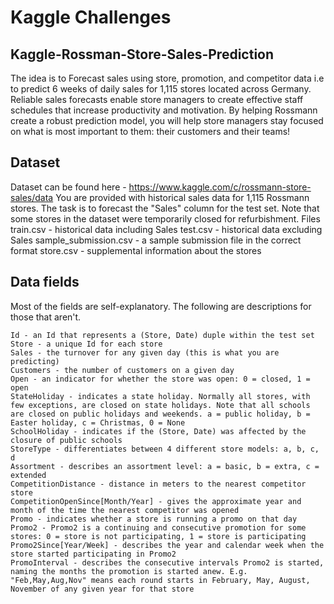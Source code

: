 # Kaggle Challenges
## Kaggle-Rossman-Store-Sales-Prediction
The idea is to Forecast sales using store, promotion, and competitor data i.e to predict 6 weeks of daily sales for 1,115 stores located across Germany. Reliable sales forecasts enable store managers to create effective staff schedules that increase productivity and motivation. By helping Rossmann create a robust prediction model, you will help store managers stay focused on what is most important to them: their customers and their teams!

## Dataset
Dataset can be found here - https://www.kaggle.com/c/rossmann-store-sales/data
You are provided with historical sales data for 1,115 Rossmann stores. The task is to forecast the "Sales" column for the test set. Note that some stores in the dataset were temporarily closed for refurbishment.
Files
    train.csv - historical data including Sales
    test.csv - historical data excluding Sales
    sample_submission.csv - a sample submission file in the correct format
    store.csv - supplemental information about the stores

## Data fields
Most of the fields are self-explanatory. The following are descriptions for those that aren't.

    Id - an Id that represents a (Store, Date) duple within the test set
    Store - a unique Id for each store
    Sales - the turnover for any given day (this is what you are predicting)
    Customers - the number of customers on a given day
    Open - an indicator for whether the store was open: 0 = closed, 1 = open
    StateHoliday - indicates a state holiday. Normally all stores, with few exceptions, are closed on state holidays. Note that all schools are closed on public holidays and weekends. a = public holiday, b = Easter holiday, c = Christmas, 0 = None
    SchoolHoliday - indicates if the (Store, Date) was affected by the closure of public schools
    StoreType - differentiates between 4 different store models: a, b, c, d
    Assortment - describes an assortment level: a = basic, b = extra, c = extended
    CompetitionDistance - distance in meters to the nearest competitor store
    CompetitionOpenSince[Month/Year] - gives the approximate year and month of the time the nearest competitor was opened
    Promo - indicates whether a store is running a promo on that day
    Promo2 - Promo2 is a continuing and consecutive promotion for some stores: 0 = store is not participating, 1 = store is participating
    Promo2Since[Year/Week] - describes the year and calendar week when the store started participating in Promo2
    PromoInterval - describes the consecutive intervals Promo2 is started, naming the months the promotion is started anew. E.g. "Feb,May,Aug,Nov" means each round starts in February, May, August, November of any given year for that store

